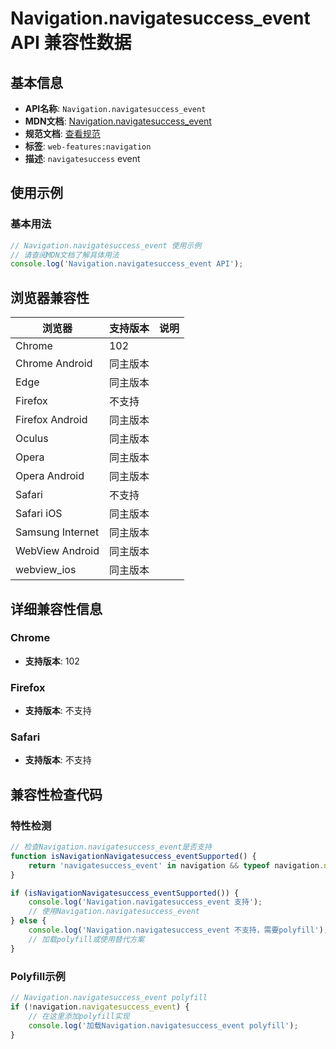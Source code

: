# Navigation.navigatesuccess_event API 兼容性数据

## 基本信息

- **API名称**: `Navigation.navigatesuccess_event`
- **MDN文档**: [Navigation.navigatesuccess_event](https://developer.mozilla.org/docs/Web/API/Navigation/navigatesuccess_event)
- **规范文档**: [查看规范](https://html.spec.whatwg.org/multipage/indices.html#event-navigatesuccess)
- **标签**: `web-features:navigation`
- **描述**: `navigatesuccess` event

## 使用示例

### 基本用法

```javascript
// Navigation.navigatesuccess_event 使用示例
// 请查阅MDN文档了解具体用法
console.log('Navigation.navigatesuccess_event API');
```

## 浏览器兼容性

| 浏览器 | 支持版本 | 说明 |
|--------|----------|------|
| Chrome | 102 |  |
| Chrome Android | 同主版本 |  |
| Edge | 同主版本 |  |
| Firefox | 不支持 |  |
| Firefox Android | 同主版本 |  |
| Oculus | 同主版本 |  |
| Opera | 同主版本 |  |
| Opera Android | 同主版本 |  |
| Safari | 不支持 |  |
| Safari iOS | 同主版本 |  |
| Samsung Internet | 同主版本 |  |
| WebView Android | 同主版本 |  |
| webview_ios | 同主版本 |  |

## 详细兼容性信息

### Chrome

- **支持版本**: 102

### Firefox

- **支持版本**: 不支持

### Safari

- **支持版本**: 不支持

## 兼容性检查代码

### 特性检测

```javascript
// 检查Navigation.navigatesuccess_event是否支持
function isNavigationNavigatesuccess_eventSupported() {
    return 'navigatesuccess_event' in navigation && typeof navigation.navigatesuccess_event === 'function';
}

if (isNavigationNavigatesuccess_eventSupported()) {
    console.log('Navigation.navigatesuccess_event 支持');
    // 使用Navigation.navigatesuccess_event
} else {
    console.log('Navigation.navigatesuccess_event 不支持，需要polyfill');
    // 加载polyfill或使用替代方案
}
```

### Polyfill示例

```javascript
// Navigation.navigatesuccess_event polyfill
if (!navigation.navigatesuccess_event) {
    // 在这里添加polyfill实现
    console.log('加载Navigation.navigatesuccess_event polyfill');
}
```


